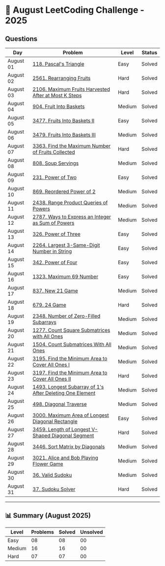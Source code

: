 # 📅 August LeetCoding Challenge - 2025

## Questions

| Day | Problem | Level | Status |
| --- | ------- | ----- | ------ |
| August 01 | [118. Pascal's Triangle](https://leetcode.com/problems/pascals-triangle/) | Easy | Solved |
| August 02 | [2561. Rearranging Fruits](https://leetcode.com/problems/rearranging-fruits/) | Hard | Solved |
| August 03 | [2106. Maximum Fruits Harvested After at Most K Steps](https://leetcode.com/problems/maximum-fruits-harvested-after-at-most-k-steps/) | Hard | Solved |
| August 04 | [904. Fruit Into Baskets](https://leetcode.com/problems/fruit-into-baskets/) | Medium | Solved |
| August 05 | [3477. Fruits Into Baskets II](https://leetcode.com/problems/fruits-into-baskets-ii/) | Easy | Solved |
| August 06 | [3479. Fruits Into Baskets III](https://leetcode.com/problems/fruits-into-baskets-iii/) | Medium | Solved |
| August 07 | [3363. Find the Maximum Number of Fruits Collected](https://leetcode.com/problems/find-the-maximum-number-of-fruits-collected/) | Hard | Solved |
| August 08 | [808. Soup Servings](https://leetcode.com/problems/soup-servings/) | Medium | Solved |
| August 09 | [231. Power of Two](https://leetcode.com/problems/power-of-two/) | Easy | Solved |
| August 10 | [869. Reordered Power of 2](https://leetcode.com/problems/reordered-power-of-2/) | Medium | Solved |
| August 11 | [2438. Range Product Queries of Powers](https://leetcode.com/problems/range-product-queries-of-powers/) | Medium | Solved |
| August 12 | [2787. Ways to Express an Integer as Sum of Powers](https://leetcode.com/problems/ways-to-express-an-integer-as-sum-of-powers/) | Medium | Solved |
| August 13 | [326. Power of Three](https://leetcode.com/problems/power-of-three/) | Easy | Solved |
| August 14 | [2264. Largest 3-Same-Digit Number in String](https://leetcode.com/problems/largest-3-same-digit-number-in-string/) | Easy | Solved |
| August 15 | [342. Power of Four](https://leetcode.com/problems/power-of-four/) | Easy | Solved |
| August 16 | [1323. Maximum 69 Number](https://leetcode.com/problems/maximum-69-number/) | Easy | Solved |
| August 17 | [837. New 21 Game](https://leetcode.com/problems/new-21-game/) | Medium | Solved |
| August 18 | [679. 24 Game](https://leetcode.com/problems/24-game/) | Hard | Solved |
| August 19 | [2348. Number of Zero-Filled Subarrays](https://leetcode.com/problems/number-of-zero-filled-subarrays/) | Medium | Solved |
| August 20 | [1277. Count Square Submatrices with All Ones](https://leetcode.com/problems/count-square-submatrices-with-all-ones/) | Medium | Solved |
| August 21 | [1504. Count Submatrices With All Ones](https://leetcode.com/problems/count-submatrices-with-all-ones/) | Medium | Solved |
| August 22 | [3195. Find the Minimum Area to Cover All Ones I](https://leetcode.com/problems/find-the-minimum-area-to-cover-all-ones-i/) | Medium | Solved |
| August 23 | [3197. Find the Minimum Area to Cover All Ones II](https://leetcode.com/problems/find-the-minimum-area-to-cover-all-ones-ii/) | Hard | Solved |
| August 24 | [1493. Longest Subarray of 1's After Deleting One Element](https://leetcode.com/problems/longest-subarray-of-1s-after-deleting-one-element/) | Medium | Solved |
| August 25 | [498. Diagonal Traverse](https://leetcode.com/problems/diagonal-traverse/) | Medium | Solved |
| August 26 | [3000. Maximum Area of Longest Diagonal Rectangle](https://leetcode.com/problems/maximum-area-of-longest-diagonal-rectangle/) | Easy | Solved |
| August 27 | [3459. Length of Longest V-Shaped Diagonal Segment](https://leetcode.com/problems/length-of-longest-v-shaped-diagonal-segment/) | Hard | Solved |
| August 28 | [3446. Sort Matrix by Diagonals](https://leetcode.com/problems/sort-matrix-by-diagonals/) | Medium | Solved |
| August 29 | [3021. Alice and Bob Playing Flower Game](https://leetcode.com/problems/alice-and-bob-playing-flower-game/) | Medium | Solved |
| August 30 | [36. Valid Sudoku](https://leetcode.com/problems/valid-sudoku/) | Medium | Solved |
| August 31 | [37. Sudoku Solver](https://leetcode.com/problems/sudoku-solver/) | Hard | Solved |

---

## 📊 Summary (August 2025)

| Level  | Problems | Solved | Unsolved |
| ------ | -------- | ------ | -------- |
| Easy   | 08 | 08 | 00 |
| Medium | 16 | 16 | 00 |
| Hard   | 07 | 07 | 00 |

